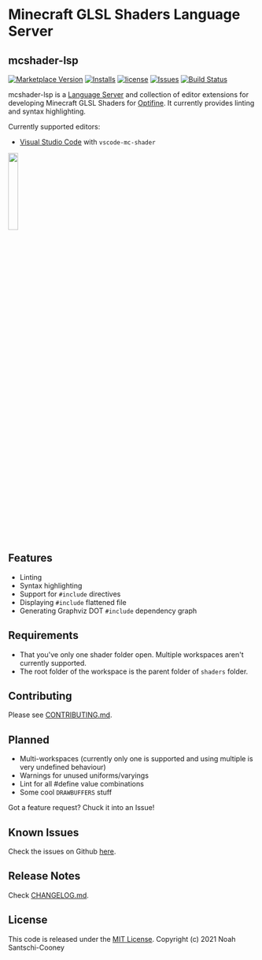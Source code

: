 # Minecraft GLSL Shaders Language Server
## mcshader-lsp

[![Marketplace Version](https://vsmarketplacebadge.apphb.com/version/strum355.vscode-mc-shader.svg)](https://marketplace.visualstudio.com/items?itemName=strum355.vscode-mc-shader) [![Installs](https://vsmarketplacebadge.apphb.com/installs/strum355.vscode-mc-shader.svg)](https://marketplace.visualstudio.com/items?itemName=strum355.vscode-mc-shader)
[![license](https://img.shields.io/github/license/Strum355/vscode-mc-shader.svg)](https://github.com/Strum355/mcshader-lsp)
[![Issues](https://img.shields.io/github/issues-raw/Strum355/mcshader-lsp.svg)](https://github.com/Strum355/mcshader-lsp/issues)
[![Build Status](https://img.shields.io/drone/build/Strum355/mcshader-lsp)](https://cloud.drone.io/Strum355/mcshader-lsp)

mcshader-lsp is a [Language Server](https://langserver.org/) and collection of editor extensions for developing Minecraft GLSL Shaders for [Optifine](http://optifine.net). It currently provides linting and syntax highlighting.

Currently supported editors:

- [Visual Studio Code](https://code.visualstudio.com/) with `vscode-mc-shader`

<img src="https://github.com/Strum355/mcshader-lsp/raw/master/logo.png" width="20%" height="20%">

## Features

- Linting
- Syntax highlighting
- Support for `#include` directives
- Displaying `#include` flattened file
- Generating Graphviz DOT `#include` dependency graph
<!-- - Auto-complete prompts (incomplete and rough) -->

## Requirements

- That you've only one shader folder open. Multiple workspaces aren't currently supported.
- The root folder of the workspace is the parent folder of `shaders` folder.

<!-- ## Extension Settings

| Option Name | Data Type | Description | Default Value |
| ----------- | --------- | ----------- | ------------- |
| `mcglsl.glslangValidatorPath` | string |  The path to the glslangValidator executable. | In your `PATH`.| -->

## Contributing

Please see [CONTRIBUTING.md](https://github.com/Strum355/mcshader-lsp/blob/master/CONTRIBUTING.md).

## Planned

- Multi-workspaces (currently only one is supported and using multiple is very undefined behaviour)
- Warnings for unused uniforms/varyings
- Lint for all #define value combinations
- Some cool `DRAWBUFFERS` stuff

Got a feature request? Chuck it into an Issue!

## Known Issues

Check the issues on Github [here](https://github.com/Strum355/mcshader-lsp/issues?q=is%3Aissue+is%3Aopen+sort%3Aupdated-desc+label%3Abug).

## Release Notes

Check [CHANGELOG.md](https://github.com/Strum355/mcshader-lsp/blob/master/CHANGELOG.md).

## License

This code is released under the [MIT License](https://github.com/Strum355/mcshader-lsp/blob/master/LICENSE). Copyright (c) 2021 Noah Santschi-Cooney
